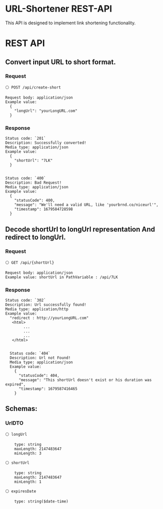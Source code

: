 # URL-Shortener REST-API

This API is designed to implement link shortening functionality.

# REST API

## Convert input URL to short format.

### Request

`⚪ POST /api/create-short`

    Request body: application/json
    Example value:
      {
        "longUrl": "yourLongURL.com"
      }
      
### Response

    Status code: `201`
    Description: Successfully converted!
    Media type: application/json
    Example value:
      {
        "shortUrl": "7LK"
      }
      
      
    Status code: `400`
    Description: Bad Request!
    Media type: application/json
    Example value:
      {
        "statusCode": 400,
        "message": "We'll need a valid URL, like 'yourbrnd.co/niceurl'",
        "timestamp": 1679584728598
      }


## Decode shortUrl to longUrl representation And redirect to longUrl.

### Request

`⚪ GET /api/{shortUrl}`

    Request body: application/json
    Example value: shortUrl in PathVariable : /api/7LK
      
### Response

    Status code: `302`
    Description: Url successfully found!
    Media type: application/http
    Example value:
      "redirect : http://yourLongURL.com"
       <html>
            ...
            ...
            ...
       </html>
       
       
      Status code: `404`
      Description: Url not Found!
      Media type: application/json
      Example value:
        {
          "statusCode": 404,
          "message": "This shortUrl doesn't exist or his duration was expired",
          "timestamp": 1679587416465
        }

## Schemas:

### UrlDTO

`⚪ longUrl`

        type: string
        maxLength: 2147483647
        minLength: 3


`⚪ shortUrl`

        type: string
        maxLength: 2147483647
        minLength: 1


`⚪ expiresDate`

        type: string($date-time)

